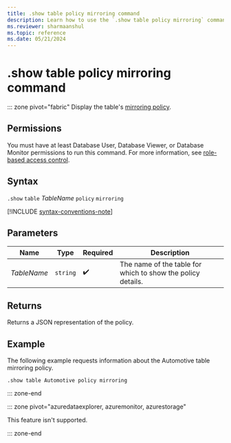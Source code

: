 ```yaml
---
title: .show table policy mirroring command
description: Learn how to use the `.show table policy mirroring` command to display the table's mirroring policy.
ms.reviewer: sharmaanshul
ms.topic: reference
ms.date: 05/21/2024
---
```

# .show table policy mirroring command

::: zone pivot="fabric"
Display the table's [mirroring policy](mirroring-policy.md).

## Permissions

You must have at least Database User, Database Viewer, or Database Monitor permissions to run this command. For more information, see [role-based access control](access-control/role-based-access-control.md).

## Syntax

`.show` `table` *TableName* `policy` `mirroring`

[!INCLUDE [syntax-conventions-note](../../includes/syntax-conventions-note.md)]

## Parameters

|Name|Type|Required|Description|
|--|--|--|--|
|*TableName*| `string` | :heavy_check_mark:|The name of the table for which to show the policy details.|

## Returns

Returns a JSON representation of the policy.

## Example

The following example requests information about the Automotive table mirroring policy.

```kusto
.show table Automotive policy mirroring 
```

::: zone-end

::: zone pivot="azuredataexplorer, azuremonitor, azurestorage"

This feature isn't supported.

::: zone-end
